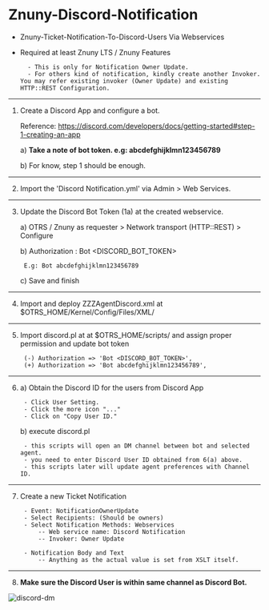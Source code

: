 # Znuny-Discord-Notification
- Znuny-Ticket-Notification-To-Discord-Users Via Webservices
- Required at least Znuny LTS / Znuny Features

		- This is only for Notification Owner Update.
		- For others kind of notification, kindly create another Invoker. You may refer existing invoker (Owner Update) and existing HTTP::REST Configuration.

***
1. Create a Discord App and configure a bot. 
   
   Reference: https://discord.com/developers/docs/getting-started#step-1-creating-an-app

	a) **Take a note of bot token. e.g: abcdefghijklmn123456789**

	b) For know, step 1 should be enough.
***
2. Import the 'Discord Notification.yml' via Admin > Web Services.
***
3. Update the Discord Bot Token (1a) at the created webservice.

	a) OTRS / Znuny as requester > Network transport (HTTP::REST) > Configure
	
	b) Authorization : Bot <DISCORD_BOT_TOKEN>
	
		E.g: Bot abcdefghijklmn123456789

	c) Save and finish
	
***
4. Import and deploy ZZZAgentDiscord.xml at $OTRS_HOME/Kernel/Config/Files/XML/
***
5. Import discord.pl at at $OTRS_HOME/scripts/ and assign proper permission and update bot token

		(-) Authorization => 'Bot <DISCORD_BOT_TOKEN>',
		(+) Authorization => 'Bot abcdefghijklmn123456789',
***
6. a) Obtain the Discord ID for the users from Discord App

		- Click User Setting.  
		- Click the more icon "..."  
		- Click on "Copy User ID."  

	b) execute discord.pl	
	
		- this scripts will open an DM channel between bot and selected agent.
		- you need to enter Discord User ID obtained from 6(a) above.
		- this scripts later will update agent preferences with Channel ID.
***	
7. Create a new Ticket Notification  

		- Event: NotificationOwnerUpdate
		- Select Recipients: (Should be owners)
		- Select Notification Methods: Webservices 
			-- Web service name: Discord Notification
			-- Invoker: Owner Update 
		
		- Notification Body and Text
			-- Anything as the actual value is set from XSLT itself.
***			
8. **Make sure the Discord User is within same channel as Discord Bot.**

![discord-dm](https://i.postimg.cc/Nj6NxzR5/discord-dm.png)